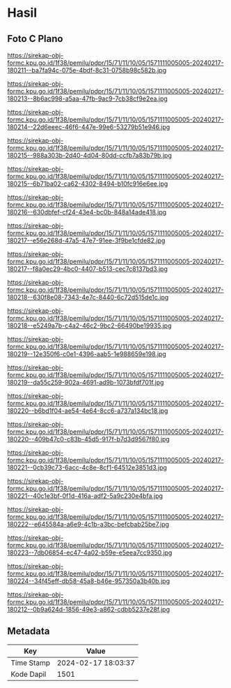 # Hasil

## Foto C Plano

https://sirekap-obj-formc.kpu.go.id/1f38/pemilu/pdpr/15/71/11/10/05/1571111005005-20240217-180211--ba7fa94c-075e-4bdf-8c31-0758b98c582b.jpg

https://sirekap-obj-formc.kpu.go.id/1f38/pemilu/pdpr/15/71/11/10/05/1571111005005-20240217-180213--8b6ac998-a5aa-47fb-9ac9-7cb38cf9e2ea.jpg

https://sirekap-obj-formc.kpu.go.id/1f38/pemilu/pdpr/15/71/11/10/05/1571111005005-20240217-180214--22d6eeec-46f6-447e-99e6-53279b51e946.jpg

https://sirekap-obj-formc.kpu.go.id/1f38/pemilu/pdpr/15/71/11/10/05/1571111005005-20240217-180215--988a303b-2d40-4d04-80dd-ccfb7a83b79b.jpg

https://sirekap-obj-formc.kpu.go.id/1f38/pemilu/pdpr/15/71/11/10/05/1571111005005-20240217-180215--6b71ba02-ca62-4302-8494-b10fc916e6ee.jpg

https://sirekap-obj-formc.kpu.go.id/1f38/pemilu/pdpr/15/71/11/10/05/1571111005005-20240217-180216--630dbfef-cf24-43e4-bc0b-848a14ade418.jpg

https://sirekap-obj-formc.kpu.go.id/1f38/pemilu/pdpr/15/71/11/10/05/1571111005005-20240217-180217--e56e268d-47a5-47e7-91ee-3f9be1cfde82.jpg

https://sirekap-obj-formc.kpu.go.id/1f38/pemilu/pdpr/15/71/11/10/05/1571111005005-20240217-180217--f8a0ec29-4bc0-4407-b513-cec7c8137bd3.jpg

https://sirekap-obj-formc.kpu.go.id/1f38/pemilu/pdpr/15/71/11/10/05/1571111005005-20240217-180218--630f8e08-7343-4e7c-8440-6c72d515de1c.jpg

https://sirekap-obj-formc.kpu.go.id/1f38/pemilu/pdpr/15/71/11/10/05/1571111005005-20240217-180218--e5249a7b-c4a2-46c2-9bc2-66490be19935.jpg

https://sirekap-obj-formc.kpu.go.id/1f38/pemilu/pdpr/15/71/11/10/05/1571111005005-20240217-180219--12e350f6-c0e1-4396-aab5-1e988659e198.jpg

https://sirekap-obj-formc.kpu.go.id/1f38/pemilu/pdpr/15/71/11/10/05/1571111005005-20240217-180219--da55c259-902a-4691-ad9b-1073bfdf701f.jpg

https://sirekap-obj-formc.kpu.go.id/1f38/pemilu/pdpr/15/71/11/10/05/1571111005005-20240217-180220--b6bd1f04-ae54-4e64-8cc6-a737a134bc18.jpg

https://sirekap-obj-formc.kpu.go.id/1f38/pemilu/pdpr/15/71/11/10/05/1571111005005-20240217-180220--409b47c0-c83b-45d5-917f-b7d3d9567f80.jpg

https://sirekap-obj-formc.kpu.go.id/1f38/pemilu/pdpr/15/71/11/10/05/1571111005005-20240217-180221--0cb39c73-6acc-4c8e-8cf1-64512e3851d3.jpg

https://sirekap-obj-formc.kpu.go.id/1f38/pemilu/pdpr/15/71/11/10/05/1571111005005-20240217-180221--40c1e3bf-0f1d-416a-adf2-5a9c230e4bfa.jpg

https://sirekap-obj-formc.kpu.go.id/1f38/pemilu/pdpr/15/71/11/10/05/1571111005005-20240217-180222--e645584a-a6e9-4c1b-a3bc-befcbab25be7.jpg

https://sirekap-obj-formc.kpu.go.id/1f38/pemilu/pdpr/15/71/11/10/05/1571111005005-20240217-180223--7db06854-ec47-4a02-b59e-e5eea7cc9350.jpg

https://sirekap-obj-formc.kpu.go.id/1f38/pemilu/pdpr/15/71/11/10/05/1571111005005-20240217-180224--34f45eff-db58-45a8-b46e-957350a3b40b.jpg

https://sirekap-obj-formc.kpu.go.id/1f38/pemilu/pdpr/15/71/11/10/05/1571111005005-20240217-180212--0b9a624d-1856-49e3-a862-cdbb5237e28f.jpg


## Metadata

| Key        | Value               |
| ---------- | ------------------- |
| Time Stamp | 2024-02-17 18:03:37 |
| Kode Dapil | 1501                |



